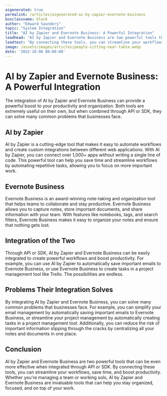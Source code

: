 ```yaml
---
aigenerated: true
permalink: /articles/aigenerated-ai-by-zapier-evernote-business
boxclassname: black
author: "Edward Saunders"
topic: "System Integration"
title: "AI by Zapier and Evernote Business: A Powerful Integration"
leadhead: "AI by Zapier and Evernote Business are two powerful tools that can be even more effective when integrated through API or SDK"
leadtext: "By connecting these tools, you can streamline your workflows, save time, and boost productivity. Whether you're managing a team or working solo, AI by Zapier and Evernote Business are invaluable tools that can help you stay organized, focused, and on top of your work."
image: /assets/images/articles/people-sitting-near-table.webp
date: '2022-10-08 00:00:00'
---
```

<div class="arttext">    <h1>AI by Zapier and Evernote Business: A Powerful Integration</h1>
    <p>
      The integration of AI by Zapier and Evernote Business can provide a powerful boost to your productivity and organization. Both tools are extremely useful on their own, but when combined through API or SDK, they can solve many common problems that businesses face.
    </p>
    <h2>AI by Zapier</h2>
    <p>
      AI by Zapier is a cutting-edge tool that makes it easy to automate workflows and create custom integrations between different web applications. With AI by Zapier, you can connect over 1,000+ apps without writing a single line of code. This powerful tool can help you save time and streamline workflows by automating repetitive tasks, allowing you to focus on more important work.
    </p>
    <h2>Evernote Business</h2>
    <p>
      Evernote Business is an award-winning note-taking and organization tool that helps teams to collaborate and stay productive. Evernote Business allows you to capture notes, store important documents, and share information with your team. With features like notebooks, tags, and search filters, Evernote Business makes it easy to organize your notes and ensure that nothing gets lost.
    </p>
    <h2>Integration of the Two</h2>
    <p>
      Through API or SDK, AI by Zapier and Evernote Business can be easily integrated to create powerful workflows and boost productivity. For example, you can use AI by Zapier to automatically save important emails to Evernote Business, or use Evernote Business to create tasks in a project management tool like Trello. The possibilities are endless.
    </p>
    <h2>Problems Their Integration Solves</h2>
    <p>
      By integrating AI by Zapier and Evernote Business, you can solve many common problems that businesses face. For example, you can simplify your email management by automatically saving important emails to Evernote Business, or streamline your project management by automatically creating tasks in a project management tool. Additionally, you can reduce the risk of important information slipping through the cracks by centralizing all your notes and documents in one place.
    </p>
    <h2>Conclusion</h2>
    <p>
      AI by Zapier and Evernote Business are two powerful tools that can be even more effective when integrated through API or SDK. By connecting these tools, you can streamline your workflows, save time, and boost productivity. Whether you're managing a team or working solo, AI by Zapier and Evernote Business are invaluable tools that can help you stay organized, focused, and on top of your work.
    </p>
</div>